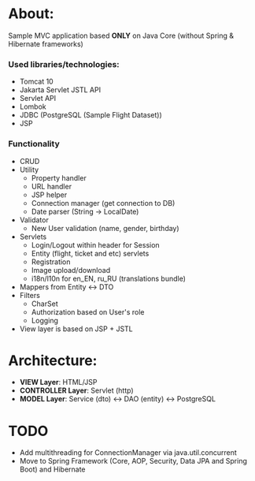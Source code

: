 # About:
Sample MVC application based **ONLY** on Java Core (without Spring & Hibernate frameworks)

### Used libraries/technologies:
* Tomcat 10
* Jakarta Servlet JSTL API
* Servlet API
* Lombok
* JDBC (PostgreSQL (Sample Flight Dataset))
* JSP

### Functionality
* CRUD
* Utility 
    * Property handler
    * URL handler
    * JSP helper 
    * Connection manager (get connection to DB)
    * Date parser (String -> LocalDate)
* Validator
    * New User validation (name, gender, birthday)
* Servlets
    * Login/Logout within header for Session
    * Entity (flight, ticket and etc) servlets
    * Registration
    * Image upload/download
    * i18n/l10n for en_EN, ru_RU (translations bundle)
* Mappers from Entity <-> DTO
* Filters
    * CharSet
    * Authorization based on User's role
    * Logging
* View layer is based on JSP + JSTL

# Architecture:
* __VIEW Layer__: HTML/JSP
* __CONTROLLER Layer__: Servlet (http)
* __MODEL Layer__: Service (dto) <-> DAO (entity) <-> PostgreSQL

# TODO
* Add multithreading for ConnectionManager via java.util.concurrent
* Move to Spring Framework (Core, AOP, Security, Data JPA and Spring Boot) and Hibernate

